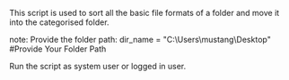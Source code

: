 This script is used to sort all the basic file formats of a folder and move it into the categorised folder.

note: Provide the folder path: dir_name = "C:\\Users\\mustang\\Desktop" #Provide Your Folder Path

Run the script as system user or logged in user.
